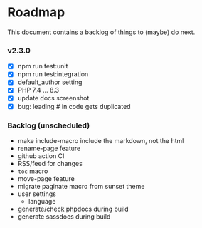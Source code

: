 # Roadmap

This document contains a backlog of things to (maybe) do next.

### v2.3.0

* [X] npm run test:unit
* [X] npm run test:integration
* [X] default_author setting
* [X] PHP 7.4 ... 8.3
* [X] update docs screenshot
* [X] bug: leading # in code gets duplicated

### Backlog (unscheduled)

* make include-macro include the markdown, not the html
* rename-page feature
* github action CI
* RSS/feed for changes
* `toc` macro
* move-page feature
* migrate paginate macro from sunset theme
* user settings
  * language
* generate/check phpdocs during build
* generate sassdocs during build
